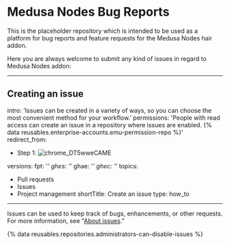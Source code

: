 # Medusa Nodes Bug Reports
This is the placeholder repository which is intended to be used as a platform for bug reports and feature requests for the Medusa Nodes hair addon.


Here you are always welcome to submit any kind of issues in regard to Medusa Nodes addon:

---
## Creating an issue

intro: 'Issues can be created in a variety of ways, so you can choose the most convenient method for your workflow.'
permissions: 'People with read access can create an issue in a repository where issues are enabled. {% data reusables.enterprise-accounts.emu-permission-repo %}'
redirect_from:

- Step 1:
![chrome_DT5wweCAME](https://user-images.githubusercontent.com/64023824/215857122-563eb9f1-ebe8-4768-9d85-5e4fe0ff260b.png)


versions:
  fpt: '*'
  ghes: '*'
  ghae: '*'
  ghec: '*'
topics:
  - Pull requests
  - Issues
  - Project management
shortTitle: Create an issue
type: how_to
---

Issues can be used to keep track of bugs, enhancements, or other requests. For more information, see "[About issues](/issues/tracking-your-work-with-issues/about-issues)."

{% data reusables.repositories.administrators-can-disable-issues %}

